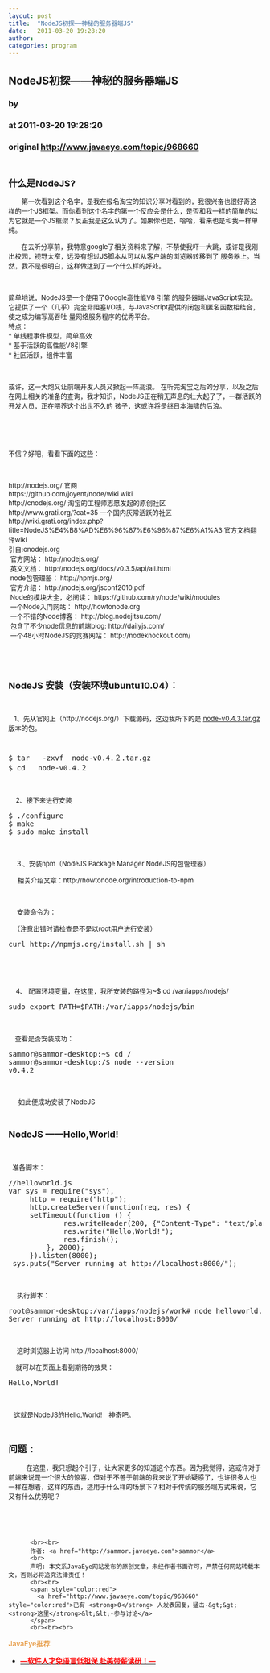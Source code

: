 ```yaml
---
layout: post
title:  "NodeJS初探——神秘的服务器端JS"
date:   2011-03-20 19:28:20
author: 
categories: program
---
```


## NodeJS初探——神秘的服务器端JS
### by 
### at 2011-03-20 19:28:20
### original <http://www.javaeye.com/topic/968660>

<p> </p>
<p><span style="font-size:large"><strong>什么是NodeJS?</strong>
</span>
</p>
<p>    <span style="font-size:x-small"> <span style="font-size:small">  
第一次看到这个名字，是我在报名淘宝的知识分享时看到的，我很兴奋也很好奇这样的一个JS框架。而你看到这个名字的第一个反应会是什么，是否和我一样的简单的以为它就是一个JS框架？反正我是这么认为了。如果你也是，哈哈，看来也是和我一样单纯。 </span>
</span>
</p>
<p><span style="font-size:small">       
在去听分享前，我特意google了相关资料来了解，不禁使我吓一大跳，或许是我刚出校园，视野太窄，远没有想过JS脚本从可以从客户端的浏览器转移到了
服务器上。当然，我不是很明白，这样做达到了一个什么样的好处。</span>
</p>
<p><span style="font-size:small"><br></span>
</p>
<div>
<span style="font-size:small">简单地说，NodeJS是一个使用了Google高性能V8 引擎 
的服务器端JavaScript实现。它提供了一个（几乎）完全非阻塞I/O栈，与JavaScript提供的闭包和匿名函数相结合，使之成为编写高吞吐
量网络服务程序的优秀平台。</span>
</div>
<div>
<span style="font-size:small">特点：<br>
* 单线程事件模型，简单高效<br>
* 基于活跃的高性能V8引擎<br>
* 社区活跃，组件丰富</span>
</div>
<p><span style="font-size:small"> </span>
</p>
<p><span style="font-size:small">或许，这一大炮又让前端开发人员又掀起一阵高浪。 
在听完淘宝之后的分享，以及之后在网上相关的准备的查询，我才知识，NodeJS正在稍无声息的壮大起了了，一群活跃的开发人员，正在喂养这个出世不久的
孩子，这或许将是继日本海啸的后浪。</span>
</p>
<p> </p>
<p> </p>
<p><span style="font-size:small">不信？好吧，看看下面的这些：</span>
</p>
<p><span style="font-size:small"><br></span>
</p>
<div>
<span style="font-size:small"><span>http://nodejs.org/   官网<br>
https://github.com/joyent/node/wiki   wiki<br>
http://cnodejs.org/   淘宝的工程师志愿发起的原创社区<br>
http://www.grati.org/?cat=35  一个国内灰常活跃的社区<br>
http://wiki.grati.org/index.php?title=NodeJS%E4%B8%AD%E6%96%87%E6%96%87%E6%A1%A3
  官方文档翻译wiki<br></span>
</span>
</div>
<div>
<span style="font-size:small">引自:cnodejs.org<span><br>
 官方网站： http://nodejs.org/<br>
 英文文档： http://nodejs.org/docs/v0.3.5/api/all.html<br>
 node包管理器： http://npmjs.org/<br>
 官方介绍： http://nodejs.org/jsconf2010.pdf<br>
 Node的模块大全，必阅读： https://github.com/ry/node/wiki/modules<br>
 一个Node入门网站： http://howtonode.org<br>
 一个不错的Node博客： http://blog.nodejitsu.com/<br>
 包含了不少node信息的前端blog:  http://dailyjs.com/<br>
 一个48小时NodeJS的竞赛网站： http://nodeknockout.com/</span>
</span>
</div>
<p> </p>
<p> </p>
<p><span style="font-size:large"><strong>NodeJS 安装（安装环境ubuntu10.04）：</strong>
</span>
</p>
<p><span style="font-size:small"><br></span>
</p>
<p><span style="font-size:small">  </span>
<span style="font-size:small"> 1、先从官网上（http://nodejs.org/）下载源码，这边我所下的是
        <a href="http://nodejs.org/dist/node-v0.4.3.tar.gz">node-v0.4.3.tar.gz</a>
版本的包。</span>
</p>
<p><span style="font-size:xx-small"><br></span>
</p>
<pre name="code">$ tar   -zxvf  node-v0.4.２.tar.gz
$ cd   node-v0.4.２</pre>
 
 
<p><span style="font-size:small">    2、接下来进行安装<br></span>
</p>
<pre name="code">$ ./configure
$ make
$ sudo make install</pre>
 
 
<p><span style="font-size:small">    ３、安装npm（NodeJS Package Manager 
NodeJS的包管理器）</span>
</p>
<p><span style="font-size:small">     
相关介绍文章：http://howtonode.org/introduction-to-npm<br></span>
</p>
<p><span style="font-size:small">     </span>
</p>
<p><span style="font-size:small">　</span>
<span style="font-size:small">安装命令为：　　　　　　　　　　</span>
</p>
<p><span style="font-size:small"> 　（注意出错时请检查是不是以root用户进行安装）</span>
</p>
<pre name="code">curl http://npmjs.org/install.sh | sh</pre>
 
  
<p><span style="font-size:small"><br></span>
</p>
<p><span style="font-size:small">    4、 配置环境变量，在这里，我所安装的路径为~$ cd 
/var/iapps/nodejs/</span>
</p>
<pre name="code">sudo export PATH=$PATH:/var/iapps/nodejs/bin</pre>
<p> </p>
<p><span style="font-size:small">　查看是否安装成功：</span>
</p>
<pre name="code">sammor@sammor-desktop:~$ cd /
sammor@sammor-desktop:/$ node --version
v0.4.2</pre>
<p> </p>
<p>     <span style="font-size:small">如此便成功安装了NodeJS</span>
</p>
<p> </p>
<p><span style="font-size:large"><strong><span>NodeJS ——Hello,World!</span>
</strong>
</span>
</p>
<p> </p>
<p>  <span style="font-size:small">准备脚本：</span>
</p>
<pre name="code">//helloworld.js
var sys = require("sys"),  
     http = require("http");  
     http.createServer(function(req, res) {  
     setTimeout(function () {
             res.writeHeader(200, {"Content-Type": "text/plain"});
             res.write("Hello,World!");
             res.finish();
         }, 2000);
     }).listen(8000);
 sys.puts("Server running at http://localhost:8000/");  
</pre>
 
 
 
<p><span style="font-size:small">　</span>
<span style="font-size:small">
</span>
<span style="font-size:small">执行脚本：</span>
</p>
<pre name="code">root@sammor-desktop:/var/iapps/nodejs/work# node helloworld.js 
Server running at http://localhost:8000/</pre>
 
 
<p><span style="font-size:small"> 　这时浏览器上访问 http://localhost:8000/</span>
</p>
<p><span style="font-size:small">    就可以在页面上看到期待的效果：</span>
</p>
<pre name="code">Hello,World!</pre>
 
 
<p><span style="font-size:small">   这就是NodeJS的Hello,World!　神奇吧。</span>
</p>
<p> </p>
<p><strong><span style="font-size:large">问题</span>
：</strong>
</p>
<p>　　<span style="font-size:small">  在这里，我只想起个引子，让大家更多的知道这个东西。因为我觉得，这或许对于前端来说是一个很大的惊喜，但对于不善于前端的我来说了开始疑惑了，也许很多人也一样在想着，这样的东西，适用于什么样的场景下？相对于传统的服务端方式来说，它又有什么优势呢？</span>
</p>
<p> </p>
<p> </p>
          
          <br><br>
          作者: <a href="http://sammor.javaeye.com">sammor</a> 
          <br>
          声明: 本文系JavaEye网站发布的原创文章，未经作者书面许可，严禁任何网站转载本文，否则必将追究法律责任！
          <br><br>
          <span style="color:red">
            <a href="http://www.javaeye.com/topic/968660" style="color:red">已有 <strong>0</strong> 人发表回复，猛击-&gt;&gt;<strong>这里</strong>&lt;&lt;-参与讨论</a>
          </span>
          <br><br><br>
<span style="color:#e28822">JavaEye推荐</span>
<br>
<ul><li><a href="http://www.iteye.com/clicks/433"><span style="color:red;font-weight:bold">—软件人才免语言低担保 赴美带薪读研！— </span></a></li></ul>
<br><br><br>